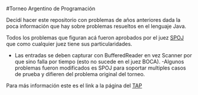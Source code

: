 #Torneo Argentino de Programación

Decidí hacer este repositorio con problemas de años anteriores dada la poca información que hay sobre problemas resueltos en el lenguaje Java.

Todos los problemas que figuran acá fueron aprobados por el juez [SPOJ](http://www.spoj.com) que como cualquier juez tiene sus particularidades.
- Las entradas se deben capturar con BufferedReader en vez Scanner por que sino falla por tiempo (esto no sucede en el juez BOCA).
-Algunos problemas fueron modificados es SPOJ para soportar multiples casos de prueba y difieren del problema original del torneo. 

Para más información este es el link a la página del [TAP](http://torneoprogramacion.com.ar)